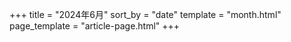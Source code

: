 +++
title = "2024年6月"
sort_by = "date"
template = "month.html"
page_template = "article-page.html"
+++
